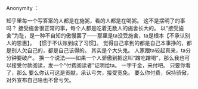 Anonymity ：

知乎里每一个写答案的人都是在施粥，看的人都是在喝粥。 这不是摆明了的事吗？ 接受施舍很正常的事，每个人都是吃着无数人的施舍长大的。 以“接受施舍”为耻，是一种不自知的傲慢罢了——那里是ta没受施舍，ta是根本【不承认别人的恩惠】。 【惯于不认账到成了习惯】。 觉得自己拿到的都是自己本事挣的，都是别人欠自己的，都是自己该得的。 其实是个大头鬼。 人家跟ta较起真来，ta分分钟要破产。 换一个说法——如果一个人骄傲到把这叫“蹭吃蹭喝”，那么我也可以接受付款阅读，发一个“付费阅读者”证明给ta。 一字千金，来付吧。 只要你看了，那么 要么你认可这是贡献，承认亏欠，接受宽免。 要么你付费，保持骄傲，对外宣布自己啥也不曾亏欠。

  
  
